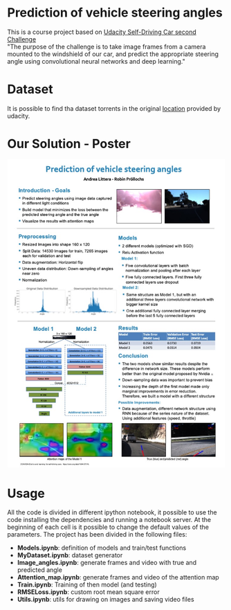 # Prediction of vehicle steering angles

This is a course project based on [Udacity Self-Driving Car second Challenge](https://medium.com/udacity/were-building-an-open-source-self-driving-car-ac3e973cd163)  
"The purpose of the challenge is to take image frames from a camera mounted to the windshield of our car, and predict the appropriate steering angle using convolutional neural networks and deep learning."

# Dataset 

It is possible to find tha dataset torrents in the original [location](https://github.com/udacity/self-driving-car) provided by udacity. 

# Our Solution - Poster

![Poster Image](https://raw.githubusercontent.com/alittera/DL_1920_Project_Udacity-SDC/master/Poster.jpeg)
# Usage

All the code is divided in different ipython notebook, it possible to use the code installing the dependencies and running a notebook server.
At the beginning of each cell is it possible to change the default values of the parameters. 
The project has been divided in the following files:
- **Models.ipynb**: definition of models and train/test functions
- **MyDataset.ipynb**: dataset generator
- **Image_angles.ipynb**: generate frames and video with true and predicted angle 
- **Attention_map.ipynb**: generate frames and video of the attention map
- **Train.ipynb**: Training of then model (and testing)
- **RMSELoss.ipynb**: custom root mean square error 
- **Utils.ipynb**: utils for drawing on images and saving video files
